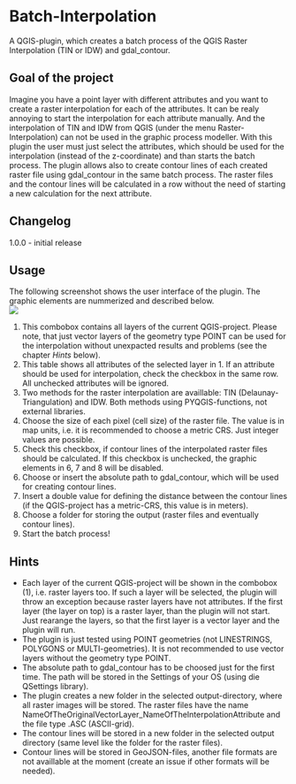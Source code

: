 # Batch-Interpolation
A QGIS-plugin, which creates a batch process of the QGIS Raster Interpolation (TIN or IDW) and gdal_contour.

## Goal of the project
Imagine you have a point layer with different attributes and you want to create a raster interpolation for each of the attributes. It can be realy annoying to start the interpolation for each attribute manually. And the interpolation of TIN and IDW from QGIS (under the menu Raster-Interpolation) can not be used in the graphic process modeller. With this plugin the user must just select the attributes, which should be used for the interpolation (instead of the z-coordinate) and than starts the batch process. The plugin allows also to create contour lines of each created raster file using gdal_contour in the same batch process. The raster files and the contour lines will be calculated in a row without the need of starting a new calculation for the next attribute.

## Changelog
1.0.0 - initial release

## Usage
The following screenshot shows the user interface of the plugin. The graphic elements are nummerized and described below.
<br>
<img src="screenshots/usage_plugin_100" />
<br>
1. This combobox contains all layers of the current QGIS-project. Please note, that just vector layers of the geometry type POINT can be used for the interpolation without unexpacted results and problems (see the chapter <i>Hints</i> below).
2. This table shows all attributes of the selected layer in 1. If an attribute should be used for interpolation, check the checkbox in the same row. All unchecked attributes will be ignored.
3. Two methods for the raster interpolation are availlable: TIN (Delaunay-Triangulation) and IDW. Both methods using PYQGIS-functions, not external libraries.
4. Choose the size of each pixel (cell size) of the raster file. The value is in map units, i.e. it is recommended to choose a metric CRS. Just integer values are possible.
5. Check this checkbox, if contour lines of the interpolated raster files should be calculated. If this checkbox is unchecked, the graphic elements in 6, 7 and 8 will be disabled.
6. Choose or insert the absolute path to gdal_contour, which will be used for creating contour lines.
7. Insert a double value for defining the distance between the contour lines (if the QGIS-project has a metric-CRS, this value is in meters).
8. Choose a folder for storing the output (raster files and eventually contour lines).
9. Start the batch process!

## Hints
- Each layer of the current QGIS-project will be shown in the combobox (1), i.e. raster layers too. If such a layer will be selected, the plugin will throw an exception because raster layers have not attributes. If the first layer (the layer on top) is a raster layer, than the plugin will not start. Just rearange the layers, so that the first layer is a vector layer and the plugin will run.
- The plugin is just tested using POINT geometries (not LINESTRINGS, POLYGONS or MULTI-geometries). It is not recommended to use vector layers without the geometry type POINT.
- The absolute path to gdal_contour has to be choosed just for the first time. The path will be stored in the Settings of your OS (using die QSettings library).
- The plugin creates a new folder in the selected output-directory, where all raster images will be stored. The raster files have the name NameOfTheOriginalVectorLayer_NameOfTheInterpolationAttribute and the file type .ASC (ASCII-grid).
- The contour lines will be stored in a new folder in the selected output directory (same level like the folder for the raster files).
- Contour lines will be stored in GeoJSON-files, another file formats are not availlable at the moment (create an issue if other formats will be needed).
